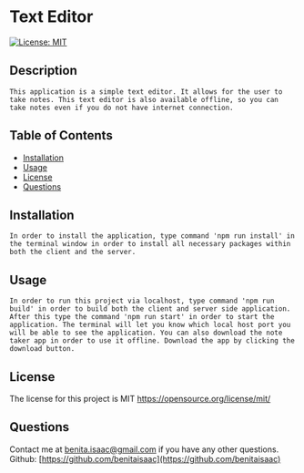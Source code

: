 # Text Editor
  [![License: MIT](https://img.shields.io/badge/License-MIT-yellow.svg)](https://opensource.org/licenses/MIT)

## Description 
    This application is a simple text editor. It allows for the user to take notes. This text editor is also available offline, so you can take notes even if you do not have internet connection. 
## Table of Contents
- [Installation](#installation)
- [Usage](#usage)
- [License](#license)
- [Questions](#questions)
## Installation
    In order to install the application, type command 'npm run install' in the terminal window in order to install all necessary packages within both the client and the server.
    
## Usage
    In order to run this project via localhost, type command 'npm run build' in order to build both the client and server side application. After this type the command 'npm run start' in order to start the application. The terminal will let you know which local host port you will be able to see the application. You can also download the note taker app in order to use it offline. Download the app by clicking the download button. 

## License
The license for this project is MIT
https://opensource.org/license/mit/

    
## Questions
  Contact me at benita.isaac@gmail.com if you have any other questions. Github: 
[https://github.com/benitaisaac](https://github.com/benitaisaac)